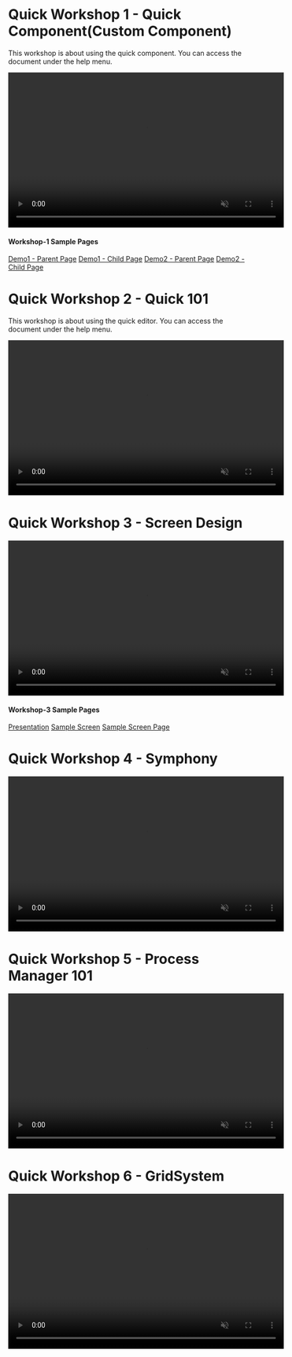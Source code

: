 
# Quick Workshop 1 - Quick Component(Custom Component)

This workshop is about using the quick component.  You can access the document under the help menu.

<video width="560" height="315" loop controls muted allowfullscreen>
  <source src="http://cdn.softtech.com.tr/quickatolye/quickComponentAtolye.mp4"   type="video/mp4" />
</video>


####  Workshop-1 Sample Pages


<a  href="http://cdn.softtech.com.tr/ngsp-quick/nemo/dev/workshop/documents/quickComponent/parentPagewithoutChild.qjson"  target="_blank">Demo1 - Parent Page</a>
<a  href="http://cdn.softtech.com.tr/ngsp-quick/nemo/dev/workshop/documents/quickComponent/subPageWithoutChild.qjson"  target="_blank">Demo1 - Child Page</a>
<a  href="http://cdn.softtech.com.tr/ngsp-quick/nemo/dev/workshop/documents/quickComponent/parentwithChild.qjson"  target="_blank">Demo2 - Parent Page</a>
<a  href="http://cdn.softtech.com.tr/ngsp-quick/nemo/dev/workshop/documents/quickComponent/subPagewithChild.qjson"  target="_blank">Demo2 - Child Page</a>



# Quick Workshop 2 - Quick 101

This workshop is about using the quick editor.  You can access the document under the help menu.

<video width="560" height="315" loop controls muted allowfullscreen>
  <source src="https://cdn.softtech.com.tr/quickatolye/quickAtolye2.mp4"   type="video/mp4" />
</video>

# Quick Workshop 3 - Screen Design

<video width="560" height="315" loop controls muted allowfullscreen>
  <source src="http://cdn.softtech.com.tr/quickatolye/quickAtolye3.mp4"   type="video/mp4" />
</video>

####  Workshop-3 Sample Pages

<a  href="http://cdn.softtech.com.tr/ngsp-quick/nemo/dev/workshop/documents/quickworkshop3/Plateau_Workshop_3.pptx"  target="_blank">Presentation</a>
<a  href="http://cdn.softtech.com.tr/ngsp-quick/nemo/dev/workshop/documents/quickworkshop3/Atolye_Calisma.png"  target="_blank">Sample Screen</a>
<a  href="http://cdn.softtech.com.tr/ngsp-quick/nemo/dev/workshop/documents/quickworkshop3/atolye.qjson"  target="_blank">Sample Screen Page</a>

# Quick Workshop 4 - Symphony

<video width="560" height="315" loop controls muted allowfullscreen>
  <source src="http://cdn.softtech.com.tr/quickatolye/Symphony.mp4"   type="video/mp4" />
</video>


# Quick Workshop 5 - Process Manager 101

<video width="560" height="315" loop controls muted allowfullscreen>
  <source src="http://cdn.softtech.com.tr/quickatolye/ProcessManager101.mp4"   type="video/mp4" />
</video>


# Quick Workshop 6 - GridSystem

<video width="560" height="315" loop controls muted allowfullscreen>
  <source src="http://cdn.softtech.com.tr/quickatolye/gridsystem.mp4"   type="video/mp4" />
</video>